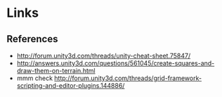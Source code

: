 # Links

## References
- http://forum.unity3d.com/threads/unity-cheat-sheet.75847/
- http://answers.unity3d.com/questions/561045/create-squares-and-draw-them-on-terrain.html
- mmm check http://forum.unity3d.com/threads/grid-framework-scripting-and-editor-plugins.144886/
